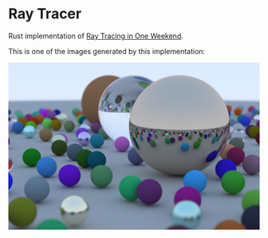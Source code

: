 # Ray Tracer

Rust implementation of [Ray Tracing in One Weekend](https://raytracing.github.io/books/RayTracingInOneWeekend.html).

This is one of the images generated by this implementation:

![Final scene](images/final_scene.png)